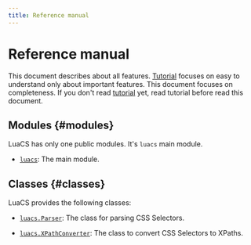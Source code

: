 ```yaml
---
title: Reference manual
---
```


# Reference manual

This document describes about all features. [Tutorial][tutorial] focuses on easy to understand only about important features. This document focuses on completeness. If you don't read [tutorial][tutorial] yet, read tutorial before read this document.

## Modules {#modules}

LuaCS has only one public modules. It's `luacs` main module.

  * [`luacs`][luacs]: The main module.

## Classes {#classes}

LuaCS provides the following classes:

  * [`luacs.Parser`][parser]: The class for parsing CSS Selectors.

  * [`luacs.XPathConverter`][xpath-converter]: The class to convert CSS Selectors to XPaths.

[tutorial]:../tutorial/

[luacs]:luacs.html

[parser]:parser.html

[xpath-converter]:xpath-converter.html
